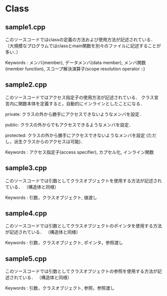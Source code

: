 # Class

## sample1.cpp 

このソースコードではclassの定義の方法および使用方法が記述されている．
（大規模なプログラムではclassとmain関数を別々のファイルに記述することが多い．）

Keywords : メンバ(member), データメンバ(data member), メンバ関数(member function), 
スコープ解決演算子(scope resolution operator ::)


## sample2.cpp 

このソースコードではアクセス指定子の使用方法が記述されている．
クラス宣言内に関数本体を定義すると，自動的にインラインとしたことになる．

private: クラスの外から勝手にアクセスできないようなメンバを設定．

public: クラスの外からでもアクセスできるようなメンバを設定．

protected: クラスの外から勝手にアクセスできないようなメンバを設定
(ただし，派生クラスからのアクセスは可能)．

Keywords : アクセス指定子(access specifier), カプセル化, インライン関数


## sample3.cpp 

このソースコードでは引数としてクラスオブジェクトを使用する方法が記述されている．
（構造体と同様）

Keywords : 引数，クラスオブジェクト, 値渡し


## sample4.cpp 

このソースコードでは引数としてクラスオブジェクトのポインタを使用する方法が記述されている．
（構造体と同様）

Keywords : 引数，クラスオブジェクト, ポインタ，参照渡し


## sample5.cpp 

このソースコードでは引数としてクラスオブジェクトの参照を使用する方法が記述されている．
（構造体と同様）

Keywords : 引数，クラスオブジェクト, 参照，参照渡し

